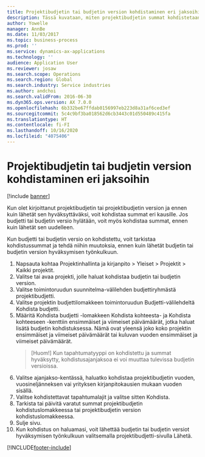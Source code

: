 ```yaml
---
title: Projektibudjetin tai budjetin version kohdistaminen eri jaksoihin
description: Tässä kuvataan, miten projektibudjetin summat kohdistetaan eri kausina.
author: Yowelle
manager: AnnBe
ms.date: 11/03/2017
ms.topic: business-process
ms.prod: ''
ms.service: dynamics-ax-applications
ms.technology: ''
audience: Application User
ms.reviewer: josaw
ms.search.scope: Operations
ms.search.region: Global
ms.search.industry: Service industries
ms.author: andchoi
ms.search.validFrom: 2016-06-30
ms.dyn365.ops.version: AX 7.0.0
ms.openlocfilehash: 6b332be67ffdab0156997eb223d8a31af6ced3ef
ms.sourcegitcommit: 5c4c9bf3ba018562d6cb3443c01d550489c415fa
ms.translationtype: HT
ms.contentlocale: fi-FI
ms.lasthandoff: 10/16/2020
ms.locfileid: "4075406"
---
```

# <a name="allocate-a-project-budget-or-budget-revision-across-periods"></a>Projektibudjetin tai budjetin version kohdistaminen eri jaksoihin

[!include [banner](../../includes/banner.md)]

Kun olet kirjoittanut projektibudjetin tai projektibudjetin version ja ennen kuin lähetät sen hyväksyttäväksi, voit kohdistaa summat eri kausille. Jos budjetti tai budjetin versio hylätään, voit myös kohdistaa summat, ennen kuin lähetät sen uudelleen. 

Kun budjetti tai budjetin versio on kohdistettu, voit tarkistaa kohdistussummat ja tehdä niihin muutoksia, ennen kuin lähetät budjetin tai budjetin version hyväksymisen työnkulkuun. 

1. Napsauta kohtaa Projektinhallinta ja kirjanpito > Yleiset > Projektit > Kaikki projektit. 
2. Valitse tai avaa projekti, jolle haluat kohdistaa budjetin tai budjetin version. 
3. Valitse toimintoruudun suunnitelma-välilehden budjettiryhmästä projektibudjetti. 
4. Valitse projektin budjettilomakkeen toimintoruudun Budjetti-välilehdeltä Kohdista budjetti. 
5. Määritä Kohdista budjetti -lomakkeen Kohdista kohteesta- ja Kohdista kohteeseen -kenttiin ensimmäiset ja viimeiset päivämäärät, jotka haluat lisätä budjetin kohdistuksessa. Nämä ovat yleensä joko koko projektin ensimmäiset ja viimeiset päivämäärät tai kuluvan vuoden ensimmäiset ja viimeiset päivämäärät.  
   > [Huom!] Kun tapahtumatyyppi on kohdistettu ja summat hyväksytty, kohdistusajanjaksoa ei voi muuttaa tulevissa budjetin versioissa. 
6. Valitse ajanjakso-kentässä, haluatko kohdistaa projektibudjetin vuoden, vuosineljänneksen vai yrityksen kirjanpitokausien mukaan vuoden sisällä.
7. Valitse kohdistettavat tapahtumalajit ja valitse sitten Kohdista. 
8. Tarkista tai päivitä varatut summat projektibudjetin kohdistuslomakkeessa tai projektibudjetin version kohdistuslomakkeessa. 
9. Sulje sivu.
10. Kun kohdistus on haluamasi, voit lähettää budjetin tai budjetin versiot hyväksymisen työnkulkuun valitsemalla projektibudjetti-sivulla Lähetä.  




[!INCLUDE[footer-include](../../includes/footer-banner.md)]